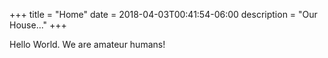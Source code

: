 +++
title = "Home"
date = 2018-04-03T00:41:54-06:00
description = "Our House..."
+++

Hello World. We are amateur humans!

